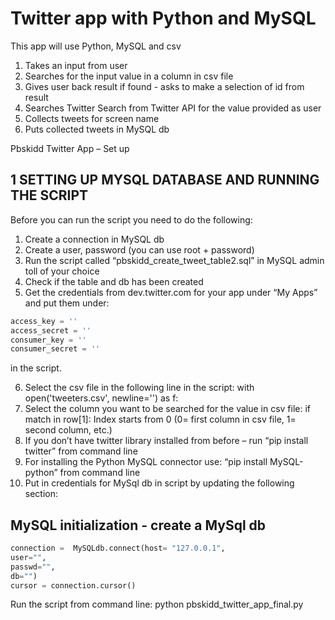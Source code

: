# Twitter app with Python and MySQL

This app will use Python, MySQL and csv

1. Takes an input from user                                                        
2. Searches for the input value in a column in csv file                            
3. Gives user back result if found - asks to make a selection of id from result    
4. Searches Twitter Search from Twitter API for the value provided as user         
5. Collects tweets for screen name                                                 
6. Puts collected tweets in MySQL db        

Pbskidd Twitter App – Set up

## 1	SETTING UP MYSQL DATABASE AND RUNNING THE SCRIPT

Before you can run the script you need to do the following:

1.	Create a connection in MySQL db
2.	Create a user, password (you can use root + password)
3.	Run the script called “pbskidd_create_tweet_table2.sql” in MySQL admin toll of your choice
4.	Check if the table and db has been created
5.	Get the credentials from dev.twitter.com for your app under “My Apps” and put them under:

```python
access_key = ''
access_secret = ''
consumer_key = ''
consumer_secret = ''
```

in the script.

6.	Select the csv file in the following line in the script:
with open('tweeters.csv', newline='') as f:
7.	Select the column you want to be searched for the value in csv file:
if match in row[1]:
Index starts from 0 (0= first column in csv file, 1= second column, etc.)
8.	If you don’t have twitter library installed from before – run “pip install twitter” from command line
9.	For installing the Python MySQL connector use: “pip install MySQL-python” from command line
10.	Put in credentials for MySql db in script by updating the following section:

## MySQL initialization - create a MySql db 
```python
connection =  MySQLdb.connect(host= "127.0.0.1",
user="",
passwd="",
db="")
cursor = connection.cursor()
```

Run the script from command line: python pbskidd_twitter_app_final.py






